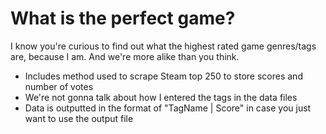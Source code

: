 # What is the perfect game?

I know you're curious to find out what the highest rated game genres/tags are, because I am. And we're more alike than you think.
- Includes method used to scrape Steam top 250 to store scores and number of votes
- We're not gonna talk about how I entered the tags in the data files
- Data is outputted in the format of "TagName | Score" in case you just want to use the output file
